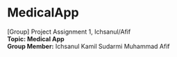 # MedicalApp
[Group] Project Assignment 1, Ichsanul/Afif
<br>
<b>Topic: Medical App</b>
<br>
<b>Group Member:</b>
<o>Ichsanul Kamil Sudarmi</o>
<o>Muhammad Afif</o>
